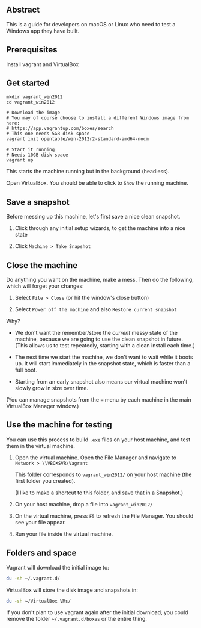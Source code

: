 ## Abstract

This is a guide for developers on macOS or Linux who need to test a Windows app they have built.

## Prerequisites

Install vagrant and VirtualBox

## Get started

```
mkdir vagrant_win2012
cd vagrant_win2012

# Download the image
# You may of course choose to install a different Windows image from here:
# https://app.vagrantup.com/boxes/search
# This one needs 5GB disk space
vagrant init opentable/win-2012r2-standard-amd64-nocm

# Start it running
# Needs 10GB disk space
vagrant up
```

This starts the machine running but in the background (headless).

Open VirtualBox.  You should be able to click to `Show` the running machine.

## Save a snapshot

Before messing up this machine, let's first save a nice clean snapshot.

1. Click through any initial setup wizards, to get the machine into a nice state

2. Click `Machine > Take Snapshot`

## Close the machine

Do anything you want on the machine, make a mess.  Then do the following, which will forget your changes:

1. Select `File > Close` (or hit the window's close button)

2. Select `Power off the machine` and also `Restore current snapshot`

Why?

- We don't want the remember/store the _current_ messy state of the machine, because we are going to use the clean snapshot in future.  (This allows us to test repeatedly, starting with a clean install each time.)

- The next time we start the machine, we don't want to wait while it boots up.  It will start immediately in the snapshot state, which is faster than a full boot.

- Starting from an early snapshot also means our virtual machine won't slowly grow in size over time.

(You can manage snapshots from the ≡ menu by each machine in the main VirtualBox Manager window.)

## Use the machine for testing

You can use this process to build `.exe` files on your host machine, and test them in the virtual machine.

1. Open the virtual machine.  Open the File Manager and navigate to `Network > \\VBOXSVR\Vagrant`

   This folder corresponds to `vagrant_win2012/` on your host machine (the first folder you created).

   (I like to make a shortcut to this folder, and save that in a Snapshot.)

2. On your host machine, drop a file into `vagrant_win2012/`

3. On the virtual machine, press `F5` to refresh the File Manager.  You should see your file appear.

4. Run your file inside the virtual machine.

## Folders and space

Vagrant will download the initial image to:

```bash
du -sh ~/.vagrant.d/
```

VirtualBox will store the disk image and snapshots in:

```bash
du -sh ~/VirtualBox VMs/
```

If you don't plan to use vagrant again after the initial download, you could remove the folder `~/.vagrant.d/boxes` or the entire thing.
